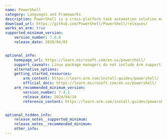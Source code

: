 ```yaml
---
name: PowerShell
category: Languages and Frameworks
description: PowerShell is a cross-platform task automation solution made up of a command-line shell, a scripting language, and a configuration management framework. PowerShell runs on Windows, Linux, and macOS.
download_url: https://github.com/PowerShell/PowerShell/releases/
works_on_arm: true
supported_minimum_version:
    version_number: 7.0.0
    release_date: 2020/04/03


optional_info:
    homepage_url: https://learn.microsoft.com/en-us/powershell/
    support_caveats: Linux package managers do not include Arm support. Refer to the Arm guide below.
    alternative_options:
    getting_started_resources:
        arm_content: https://learn.arm.com/install-guides/powershell/
        official_docs: https://learn.microsoft.com/en-us/powershell/
    arm_recommended_minimum_version:
        version_number: 7.4.1
        release_date: 2024/04/10
        reference_content: https://learn.arm.com/install-guides/powershell/


optional_hidden_info:
    release_notes__supported_minimum: 
    release_notes__recommended_minimum:
    other_info: 
---
```

